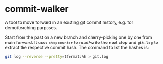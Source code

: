 # commit-walker
A tool to move forward in an existing git commit history, e.g. for demo/teaching purposes.

Start from the past on a new branch and cherry-picking one by one from main forward. It uses `stepcounter` to read/write the next step and `git.log` to extract the respective commit hash. The command to list the hashes is:

```bash
git log --reverse --pretty=tformat:%h > git.log
```
